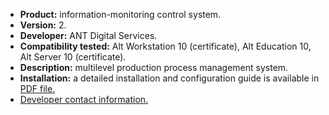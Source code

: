 * **Product:** information-monitoring control system.
* **Version:** 2.
* **Developer:** ANT Digital Services.
* **Compatibility tested:** Alt Workstation 10 (certificate), Alt Education 10, Alt Server 10 (certificate).
* **Description:** multilevel production process management system.
* **Installation:** a detailed installation and configuration guide is available in [PDF file.](https://www.basealt.ru/fileadmin/user_upload/compatibility/instr/55dd9857b0a24fbb9c663ee03d6e93ac.pdf)
* [Developer contact information.](https://antds.ru/)



